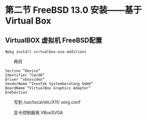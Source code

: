 # 第二节 FreeBSD 13.0 安装——基于 Virtual Box

## VirtualBOX 虚拟机 FreeBSD配置

`#pkg install virtualbox-ose-additions`

　　再将
```
Section “Device”
Identifier “Card0”
Driver “vboxvideo”
VendorName “InnoTek Systemberatung GmbH”
BoardName “VirtualBox Graphics Adapter”
EndSection`
```
　　写到 /usr/local/etc/X11/ xorg.conf

　　显卡控制器用 VBoxSVGA

